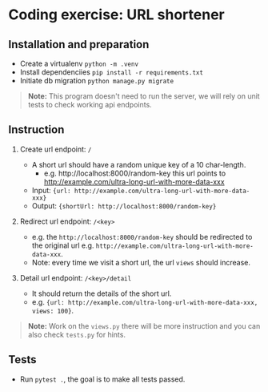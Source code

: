 # Coding exercise: URL shortener

## Installation and preparation

- Create a virtualenv `python -m .venv`
- Install dependenciies `pip install -r requirements.txt`
- Initiate db migration `python manage.py migrate`

> **Note:** This program doesn't need to run the server, we will rely on unit tests to check working api endpoints.

## Instruction

1. Create url endpoint: `/`
    - A short url should have a random unique key of a 10 char-length.
        - e.g. http://localhost:8000/random-key this url points to http://example.com/ultra-long-url-with-more-data-xxx
    - Input: `{url: http://example.com/ultra-long-url-with-more-data-xxx}`
    - Output: `{shortUrl: http://localhost:8000/random-key}`

1. Redirect url endpoint: `/<key>`
    - e.g. the `http://localhost:8000/random-key` should be redirected to the original url e.g. `http://example.com/ultra-long-url-with-more-data-xxx`.
    - Note: every time we visit a short url, the url `views` should increase.

1. Detail url endpoint: `/<key>/detail`
    - It should return the details of the short url.
    - e.g. `{url: http://example.com/ultra-long-url-with-more-data-xxx, views: 100}`. 

> **Note:** Work on the `views.py` there will be more instruction and you can also check `tests.py` for hints.

## Tests

- Run `pytest .`, the goal is to make all tests passed.
